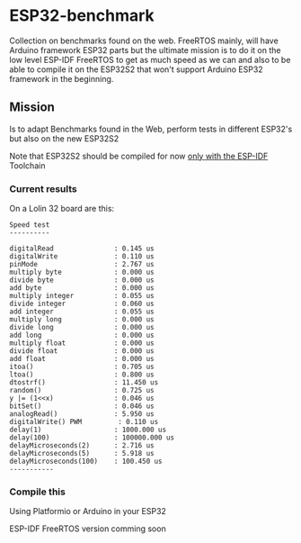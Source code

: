 # ESP32-benchmark
Collection on benchmarks found on the web. FreeRTOS mainly, will have Arduino framework ESP32 parts but the ultimate mission is to do it on the low level ESP-IDF FreeRTOS to get as much speed as we can and also to be able to compile it on the ESP32S2 that won't support Arduino ESP32 framework in the beginning.

## Mission

Is to adapt Benchmarks found in the Web, perform tests in different ESP32's but also on the new ESP32S2

Note that ESP32S2 should be compiled for now [only with the ESP-IDF](https://esp32.com/viewtopic.php?p=49147#p49147) Toolchain

### Current results 

On a Lolin 32 board are this:

    Speed test
    ----------

    digitalRead               : 0.145 us
    digitalWrite              : 0.110 us
    pinMode                   : 2.767 us
    multiply byte             : 0.000 us
    divide byte               : 0.000 us
    add byte                  : 0.000 us
    multiply integer          : 0.055 us
    divide integer            : 0.060 us
    add integer               : 0.055 us
    multiply long             : 0.000 us
    divide long               : 0.000 us
    add long                  : 0.000 us
    multiply float            : 0.000 us
    divide float              : 0.000 us
    add float                 : 0.000 us
    itoa()                    : 0.705 us
    ltoa()                    : 0.800 us
    dtostrf()                 : 11.450 us
    random()                  : 0.725 us
    y |= (1<<x)               : 0.046 us
    bitSet()                  : 0.046 us
    analogRead()              : 5.950 us
    digitalWrite() PWM         : 0.110 us
    delay(1)                  : 1000.000 us
    delay(100)                : 100000.000 us
    delayMicroseconds(2)      : 2.716 us
    delayMicroseconds(5)      : 5.918 us
    delayMicroseconds(100)    : 100.450 us
    -----------

### Compile this 

Using Platformio or Arduino in your ESP32

ESP-IDF FreeRTOS version comming soon
